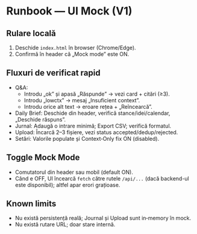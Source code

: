 # Runbook — UI Mock (V1)

## Rulare locală
1. Deschide `index.html` în browser (Chrome/Edge).
2. Confirmă în header că „Mock mode” este ON.

## Fluxuri de verificat rapid
- Q&A:
  - Introdu „ok” și apasă „Răspunde” → vezi card + citări (≥3).
  - Introdu „lowctx” → mesaj „Insuficient context”.
  - Introdu orice alt text → eroare rețea + „Reîncearcă”.
- Daily Brief: Deschide din header, verifică stance/idei/calendar, „Deschide răspuns”.
- Jurnal: Adaugă o intrare minimă; Export CSV; verifică formatul.
- Upload: Încarcă 2–3 fișiere, vezi status accepted/dedup/rejected.
- Setări: Valorile populate și Context‑Only fix ON (disabled).

## Toggle Mock Mode
- Comutatorul din header sau mobil (default ON).
- Când e OFF, UI încearcă `fetch` către rutele `/api/...` (dacă backend-ul este disponibil); altfel apar erori grațioase.

## Known limits
- Nu există persistență reală; Journal și Upload sunt in‑memory în mock.
- Nu există rutare URL; doar stare internă.
